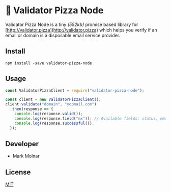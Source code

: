 🍕 Validator Pizza Node
=======

Validator Pizza Node is a tiny *(552kb)* promise based library for [http://validator.pizza](http://validator.pizza) which helps you verify if an email or domain is a disposable email service provider.

## Install
`
npm install -save validator-pizza-node
`
## Usage
```javascript
const ValidatorPizzaClient = require("validator-pizza-node");

const client = new ValidatorPizzaClient();
client.validate("domain", "yopmail.com")
  .then(response => {
    console.log(response.valid());
    console.log(response.field("mx")); // Available fields: status, email, domain, mx, disposable, alias, did_you_mean, remaining_requests
    console.log(response.successful());
  });

```

## Developer

 - Mark Molnar

## License
[MIT](https://opensource.org/licenses/mit-license.php)
